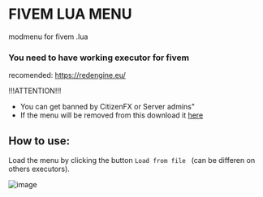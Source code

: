 # FIVEM LUA MENU

modmenu for fivem .lua

### You need to have working executor for fivem

recomended: https://redengine.eu/

!!!ATTENTION!!!
* You can get banned by CitizenFX or Server admins"
* If the menu will be removed from this download it <a href="https://www.mediafire.com/file/qwqwyfhqaewy7gl/menu_fivem.rar/file">here</a>

## How to use:

Load the menu by clicking the button `Load from file `  (can be differen on others executors).

![image](https://user-images.githubusercontent.com/73886034/170338991-75329e4e-fc61-48fa-85a1-1c00aa3b93db.png)


